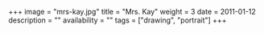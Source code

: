 +++
image = "mrs-kay.jpg"
title = "Mrs. Kay"
weight = 3
date = 2011-01-12
description = ""
availability = ""
tags = ["drawing", "portrait"]
+++
